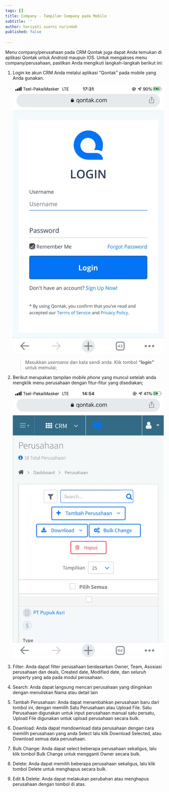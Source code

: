 ```yaml
---
tags: []
title: Company - Tampilan Company pada Mobile
subtitle: ''
author: hariyati suarni nurindah
published: false

---
```

Menu company/perusahaan pada CRM Qontak juga dapat Anda temukan di aplikasi Qontak untuk Android maupun IOS. Untuk mengakses menu company/perusahaan, pastikan Anda mengikuti langkah-langkah berikut ini:

1. Login ke akun CRM Anda melalui aplikasi “Qontak” pada mobile yang Anda gunakan.

   ![](/uploads/tambahkontak4.jpeg)

   > Masukkan _username_ dan kata sandi anda. Klik tombol **_“login”_** untuk memulai;
2. Berikut merupakan tampilan _mobile phone_ yang muncul setelah anda mengklik menu perusahaan dengan fitur-fitur yang disediakan;

   ![](/uploads/tampilancompanymobile.jpeg)
3. Filter: Anda dapat filter perusahaan berdasarkan Owner, Team, Asosiasi perusahaan dan deals, Created date, Modified date, dan seluruh property yang ada pada modul perusahaan.
4. Search: Anda dapat langsung mencari perusahaan yang diinginkan dengan menuliskan Nama atau detail lain
5. Tambah Perusahaan: Anda dapat menambahkan perusahaan baru dari tombol ini, dengan memilih Satu Perusahaan atau Upload File. Satu Perusahaan digunakan untuk input perusahaan manual satu persatu, Upload File digunakan untuk upload perusahaan secara bulk.
6. Download: Anda dapat mendownload data perusahaan dengan cara memilih perusahaan yang anda Select lalu klik Download Selected, atau Download semua data perusahaan.
7. Bulk Change: Anda dapat select beberapa perusahaan sekaligus, lalu klik tombol Bulk Change untuk mengganti Owner secara bulk.
8. Delete: Anda dapat memilih beberapa perusahaan sekaligus, lalu klik tombol Delete untuk menghapus secara bulk.
9. Edit & Delete: Anda dapat melakukan perubahan atau menghapus perusahaan dengan tombol di atas.